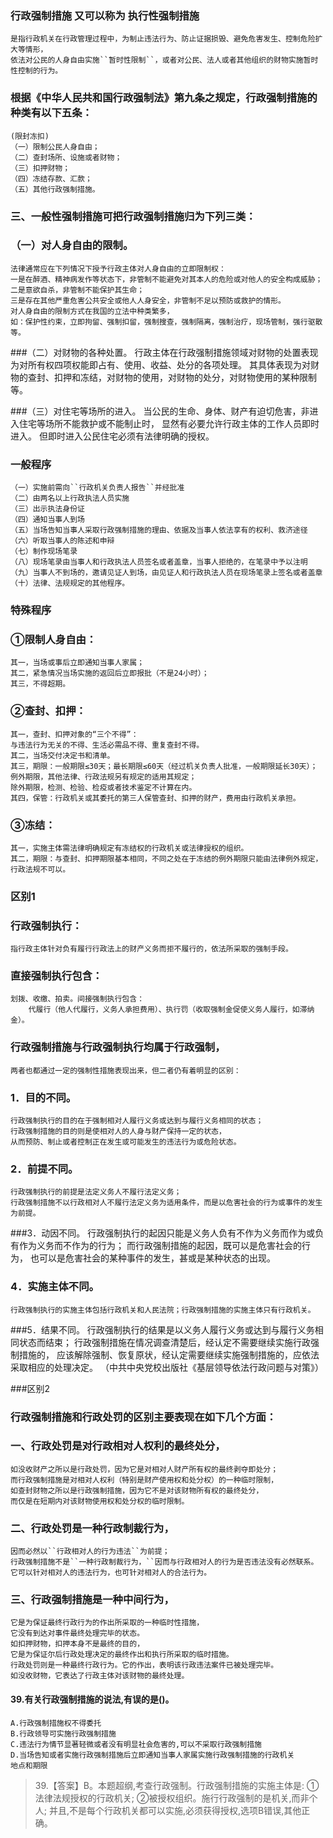 ### 行政强制措施 又可以称为 执行性强制措施
    是指行政机关在行政管理过程中，为制止违法行为、防止证据损毁、避免危害发生、控制危险扩大等情形，
    依法对公民的人身自由实施``暂时性限制``，或者对公民、法人或者其他组织的财物实施暂时性控制的行为。
   

### 根据《中华人民共和国行政强制法》第九条之规定，行政强制措施的种类有以下五条：
    (限封冻扣)
    （一）限制公民人身自由；
    （二）查封场所、设施或者财物；
    （三）扣押财物；
    （四）冻结存款、汇款；
    （五）其他行政强制措施。

### 三、一般性强制措施可把行政强制措施归为下列三类：
### （一）对人身自由的限制。
    法律通常应在下列情况下授予行政主体对人身自由的立即限制权：
    一是在醉酒、精神病发作等状态下，非管制不能避免对其本人的危险或对他人的安全构成威胁；
    二是意欲自杀，非管制不能保护其生命；
    三是存在其他严重危害公共安全或他人人身安全，非管制不足以预防或救护的情形。
    对人身自由的限制方式在我国的立法中种类繁多，
    如：保护性约束，立即拘留、强制扣留，强制搜查，强制隔离，强制治疗，现场管制，强行驱散等。
    
###（二）对财物的各种处置。
    行政主体在行政强制措施领域对财物的处置表现为对所有权四项权能即占有、使用、收益、处分的各项处理。
    其具体表现为对财物的查封、扣押和冻结，对财物的使用，对财物的处分，对财物使用的某种限制等。

###（三）对住宅等场所的进入。
    当公民的生命、身体、财产有迫切危害，非进入住宅等场所不能救护或不能制止时，
    显然有必要允许行政主体的工作人员即时进入。
    但即时进入公民住宅必须有法律明确的授权。
    
### 一般程序
    （一）实施前需向``行政机关负责人报告``并经批准
    （二）由两名以上行政执法人员实施
    （三）出示执法身份证
    （四）通知当事人到场
    （五）当场告知当事人采取行政强制措施的理由、依据及当事人依法享有的权利、救济途径
    （六）听取当事人的陈述和申辩
    （七）制作现场笔录
    （八）现场笔录由当事人和行政执法人员签名或者盖章，当事人拒绝的，在笔录中予以注明
    （九）当事人不到场的，邀请见证人到场，由见证人和行政执法人员在现场笔录上签名或者盖章
    （十）法律、法规规定的其他程序。
    
### 特殊程序
### ①限制人身自由：
    其一，当场或事后立即通知当事人家属；
    其二，紧急情况当场实施的返回后立即报批（不是24小时）；
    其三，不得超期。
### ②查封、扣押：
    其一，查封、扣押对象的“三个不得”：
    与违法行为无关的不得、生活必需品不得、重复查封不得。
    其二，当场交付决定书和清单。
    其三，期限：一般期限≤30天；最长期限≤60天（经过机关负责人批准，一般期限延长30天）；
    例外期限，其他法律、行政法规另有规定的适用其规定；
    除外期限，检测、检验、检疫或者技术鉴定不计算在内。
    其四，保管：行政机关或其委托的第三人保管查封、扣押的财产，费用由行政机关承担。
    
### ③冻结：
    其一，实施主体需法律明确规定有冻结权的行政机关或法律授权的组织。
    其二，期限：与查封、扣押期限基本相同，不同之处在于冻结的例外期限只能由法律例外规定，行政法规不可以。
    
### 区别1
### 行政强制执行：
    指行政主体针对负有履行行政法上的财产义务而拒不履行的，依法所采取的强制手段。
    
### 直接强制执行包含：
    划拨、收缴、拍卖。间接强制执行包含：
        代履行（他人代履行，义务人承担费用）、执行罚（收取强制金促使义务人履行，如滞纳金）。
        
### 行政强制措施与行政强制执行均属于行政强制，
    两者也都通过一定的强制性措施表现出来，但二者仍有着明显的区别：
    
### 1．目的不同。
    行政强制执行的目的在于强制相对人履行义务或达到与履行义务相同的状态；
    行政强制措施的目的则是使相对人的人身与财产保持一定的状态，
    从而预防、制止或者控制正在发生或可能发生的违法行为或危险状态。
    
### 2．前提不同。
    行政强制执行的前提是法定义务人不履行法定义务；
    行政强制措施不以行政相对人不履行法定义务为适用条件，而是以危害社会的行为或事件的发生为前提。
    
###3．动因不同。
    行政强制执行的起因只能是义务人负有不作为义务而作为或负有作为义务而不作为的行为；
    而行政强制措施的起因，既可以是危害社会的行为，
    也可以是危害社会的某种事件的发生，甚或是某种状态的出现。
    
### 4．实施主体不同。
    行政强制执行的实施主体包括行政机关和人民法院；行政强制措施的实施主体只有行政机关。
    
###5．结果不同。
    行政强制执行的结果是以义务人履行义务或达到与履行义务相同状态而结束；
    行政强制措施在情况调查清楚后，经认定不需要继续实施行政强制措施的，
    应该解除强制、恢复原状，经认定需要继续实施强制措施的，应依法采取相应的处理决定。
    （中共中央党校出版社《基层领导依法行政问题与对策》）

###区别2
### 行政强制措施和行政处罚的区别主要表现在如下几个方面：
### 一、行政处罚是对行政相对人权利的最终处分，
    如没收财产之所以是行政处罚，因为它是对相对人财产所有权的最终剥夺即处分；
    而行政强制措施是对相对人权利（特别是财产使用权和处分权）的一种临时限制，
    如查封财物之所以是行政强制措施，因为它不是对该财物所有权的最终处分，
    而仅是在短期内对该财物使用权和处分权的临时限制。
    
### 二、行政处罚是一种行政制裁行为，
    因而必然以``行政相对人的行为违法``为前提；
    行政强制措施不是``一种行政制裁行为，``因而与行政相对人的行为是否违法没有必然联系。
    它可以针对相对人的违法行为，也可针对相对人的合法行为。
    
### 三、行政强制措施是一种中间行为，
    它是为保证最终行政行为的作出所采取的一种临时性措施，
    它没有到达对事件最终处理完毕的状态。
    如扣押财物，扣押本身不是最终的目的，
    它是为保证尔后行政处理决定的最终作出和执行所采取的临时措施。
    行政处罚则是一种最终行政行为。它的作出，表明该行政违法案件已被处理完毕。
    如没收财物，它表达了行政主体对该财物的最终处理。

#### 39.有关行政强制措施的说法,有误的是()。
    A.行政强制措施权不得委托
    B.行政领导可实施行政强制措施
    C.违法行为情节显著轻微或者没有明显社会危害的,可以不采取行政强制措施
    D.当场告知或者实施行政强制措施后立即通知当事人家属实施行政强制措施的行政机关
    地点和期限
>   39.【答案】B。本题超纲,考查行政强制。行政强制措施的实施主体是:
①法律法规授权的行政机关;
②被授权组织。施行行政强制的是机关,而非个人;
并且,不是每个行政机关都可以实施,必须获得授权,选项B错误,其他正确。















